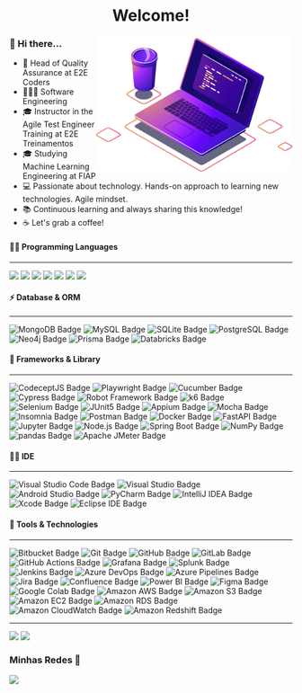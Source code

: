 
<h1 align="center">Welcome!</h1><img align="right" src="computer.png" width="350"/>

### 👋 Hi there...
- 🔭 Head of Quality Assurance at E2E Coders
- 👨🏽‍💻 Software Engineering
- 🎓 Instructor in the Agile Test Engineer Training at E2E Treinamentos
- 🎓 Studying Machine Learning Engineering at FIAP
- 💻 Passionate about technology. Hands-on approach to learning new technologies. Agile mindset.
- 📚 Continuous learning and always sharing this knowledge!
- ☕ Let's grab a coffee!



#### 👨‍💻 Programming Languages 
---
<p>
	    <img src=https://img.shields.io/badge/Python-14354C?style=flat&logo=python&logoColor=white>
	   <img src=https://img.shields.io/badge/JavaScript-F7DF1E?logo=javascript&logoColor=000&style=flat-square>
	   <img src=https://img.shields.io/badge/Java-ED8B00?style=flat&logo=openjdk&logoColor=white>
		<img src=https://img.shields.io/badge/TypeScript-3178C6?style=flat&logo=typescript&logoColor=white>
		<img src=https://img.shields.io/badge/C%23-512BD4?logo=csharp&logoColor=fff&style=flat-square>
	   <img src=https://img.shields.io/badge/HTML5-E34F26?style=flat&logo=html5&logoColor=white>
	   <img src=https://img.shields.io/badge/CSS3-1572B6?style=flat&logo=css3&logoColor=white>   
 </p>
 
  
 #### ⚡ Database & ORM
 ---
 ![MongoDB Badge](https://img.shields.io/badge/MongoDB-47A248?logo=mongodb&logoColor=fff&style=flat-square) ![MySQL Badge](https://img.shields.io/badge/MySQL-4479A1?logo=mysql&logoColor=fff&style=flat-square) ![SQLite Badge](https://img.shields.io/badge/SQLite-003B57?logo=sqlite&logoColor=fff&style=flat-square) ![PostgreSQL Badge](https://img.shields.io/badge/PostgreSQL-4169E1?logo=postgresql&logoColor=fff&style=flat-square) ![Neo4j Badge](https://img.shields.io/badge/Neo4j-4581C3?logo=neo4j&logoColor=fff&style=flat-square) ![Prisma Badge](https://img.shields.io/badge/Prisma-2D3748?logo=prisma&logoColor=fff&style=flat-square) ![Databricks Badge](https://img.shields.io/badge/Databricks-FF3621?logo=databricks&logoColor=fff&style=flat-square)


 #### 🚀 Frameworks & Library 
  ---
 ![CodeceptJS Badge](https://img.shields.io/badge/CodeceptJS-F6E05E?logo=codeceptjs&logoColor=000&style=flat-square) ![Playwright Badge](https://img.shields.io/badge/Playwright-2EAD33?logo=playwright&logoColor=fff&style=flat-square) ![Cucumber Badge](https://img.shields.io/badge/Cucumber-23D96C?logo=cucumber&logoColor=fff&style=flat-square) ![Cypress Badge](https://img.shields.io/badge/Cypress-69D3A7?logo=cypress&logoColor=fff&style=flat-square) ![Robot Framework Badge](https://img.shields.io/badge/Robot%20Framework-000?logo=robotframework&logoColor=fff&style=flat-square) ![k6 Badge](https://img.shields.io/badge/k6-7D64FF?logo=k6&logoColor=fff&style=flat-square) ![Selenium Badge](https://img.shields.io/badge/Selenium-43B02A?logo=selenium&logoColor=fff&style=flat-square) ![JUnit5 Badge](https://img.shields.io/badge/JUnit5-25A162?logo=junit5&logoColor=fff&style=flat-square) ![Appium Badge](https://img.shields.io/badge/Appium-EE376D?logo=appium&logoColor=fff&style=flat-square)
  ![Mocha Badge](https://img.shields.io/badge/Mocha-8D6748?logo=mocha&logoColor=fff&style=flat-square) ![Insomnia Badge](https://img.shields.io/badge/Insomnia-4000BF?logo=insomnia&logoColor=fff&style=flat-square) ![Postman Badge](https://img.shields.io/badge/Postman-FF6C37?logo=postman&logoColor=fff&style=flat-square) ![Docker Badge](https://img.shields.io/badge/Docker-2496ED?logo=docker&logoColor=fff&style=flat-square) ![FastAPI Badge](https://img.shields.io/badge/FastAPI-009688?logo=fastapi&logoColor=fff&style=flat-square) ![Jupyter Badge](https://img.shields.io/badge/Jupyter-F37626?logo=jupyter&logoColor=fff&style=flat-square) ![Node.js Badge](https://img.shields.io/badge/Node.js-5FA04E?logo=nodedotjs&logoColor=fff&style=flat-square) ![Spring Boot Badge](https://img.shields.io/badge/Spring%20Boot-6DB33F?logo=springboot&logoColor=fff&style=flat-square)   ![NumPy Badge](https://img.shields.io/badge/NumPy-013243?logo=numpy&logoColor=fff&style=flat-square) ![pandas Badge](https://img.shields.io/badge/pandas-150458?logo=pandas&logoColor=fff&style=flat-square) ![Apache JMeter Badge](https://img.shields.io/badge/Apache%20JMeter-D22128?logo=apachejmeter&logoColor=fff&style=flat-square)

   
 ####  👩‍💻 IDE
 ---
 ![Visual Studio Code Badge](https://img.shields.io/badge/Visual%20Studio%20Code-007ACC?logo=visualstudiocode&logoColor=fff&style=flat-square) ![Visual Studio Badge](https://img.shields.io/badge/Visual%20Studio-5C2D91?logo=visualstudio&logoColor=fff&style=flat-square) ![Android Studio Badge](https://img.shields.io/badge/Android%20Studio-3DDC84?logo=androidstudio&logoColor=fff&style=flat-square) ![PyCharm Badge](https://img.shields.io/badge/PyCharm-000?logo=pycharm&logoColor=fff&style=flat-square) ![IntelliJ IDEA Badge](https://img.shields.io/badge/IntelliJ%20IDEA-000?logo=intellijidea&logoColor=fff&style=flat-square) ![Xcode Badge](https://img.shields.io/badge/Xcode-147EFB?logo=xcode&logoColor=fff&style=flat-square) ![Eclipse IDE Badge](https://img.shields.io/badge/Eclipse%20IDE-2C2255?logo=eclipseide&logoColor=fff&style=flat-square)
 
 ####  🔗 Tools & Technologies
  ---
![Bitbucket Badge](https://img.shields.io/badge/Bitbucket-0052CC?logo=bitbucket&logoColor=fff&style=flat-square) ![Git Badge](https://img.shields.io/badge/Git-F05032?logo=git&logoColor=fff&style=flat-square) ![GitHub Badge](https://img.shields.io/badge/GitHub-181717?logo=github&logoColor=fff&style=flat-square) ![GitLab Badge](https://img.shields.io/badge/GitLab-FC6D26?logo=gitlab&logoColor=fff&style=flat-square) ![GitHub Actions Badge](https://img.shields.io/badge/GitHub%20Actions-2088FF?logo=githubactions&logoColor=fff&style=flat-square) ![Grafana Badge](https://img.shields.io/badge/Grafana-F46800?logo=grafana&logoColor=fff&style=flat-square) ![Splunk Badge](https://img.shields.io/badge/Splunk-000?logo=splunk&logoColor=fff&style=flat-square) ![Jenkins Badge](https://img.shields.io/badge/Jenkins-D24939?logo=jenkins&logoColor=fff&style=flat-square) ![Azure DevOps Badge](https://img.shields.io/badge/Azure%20DevOps-0078D7?logo=azuredevops&logoColor=fff&style=flat-square) ![Azure Pipelines Badge](https://img.shields.io/badge/Azure%20Pipelines-2560E0?logo=azurepipelines&logoColor=fff&style=flat-square)  ![Jira Badge](https://img.shields.io/badge/Jira-0052CC?logo=jira&logoColor=fff&style=flat-square) ![Confluence Badge](https://img.shields.io/badge/Confluence-172B4D?logo=confluence&logoColor=fff&style=flat-square) ![Power BI Badge](https://img.shields.io/badge/Power%20BI-F2C811?logo=powerbi&logoColor=000&style=flat-square) ![Figma Badge](https://img.shields.io/badge/Figma-F24E1E?logo=figma&logoColor=fff&style=flat-square) ![Google Colab Badge](https://img.shields.io/badge/Google%20Colab-F9AB00?logo=googlecolab&logoColor=fff&style=flat-square) ![Amazon AWS Badge](https://img.shields.io/badge/Amazon%20AWS-232F3E?logo=amazonaws&logoColor=fff&style=flat-square) ![Amazon S3 Badge](https://img.shields.io/badge/Amazon%20S3-569A31?logo=amazons3&logoColor=fff&style=flat-square) ![Amazon EC2 Badge](https://img.shields.io/badge/Amazon%20EC2-F90?logo=amazonec2&logoColor=fff&style=flat-square) ![Amazon RDS Badge](https://img.shields.io/badge/Amazon%20RDS-527FFF?logo=amazonrds&logoColor=fff&style=flat-square) ![Amazon CloudWatch Badge](https://img.shields.io/badge/Amazon%20CloudWatch-FF4F8B?logo=amazoncloudwatch&logoColor=fff&style=flat-square) ![Amazon Redshift Badge](https://img.shields.io/badge/Amazon%20Redshift-8C4FFF?logo=amazonredshift&logoColor=fff&style=flat-square) 
 
  ---
 
 <div>
  <img height="177em" src="https://github-readme-stats.vercel.app/api?username=AlineAreda&show_icons=true&theme=dracula"/>
  <img height="177em" src="https://github-readme-stats.vercel.app/api/top-langs/?username=AlineAreda&layout=compact&theme=dracula"/>  
</div>
  
  ### Minhas Redes 🤝 
   
  <a href="https://www.linkedin.com/in/AlineAreda/AlineAreda/" target="_blank"><img src="https://img.shields.io/badge/-LinkedIn-%230077B5?style=for-the-badge&logo=linkedin&logoColor=white" target="_blank"></a> 
